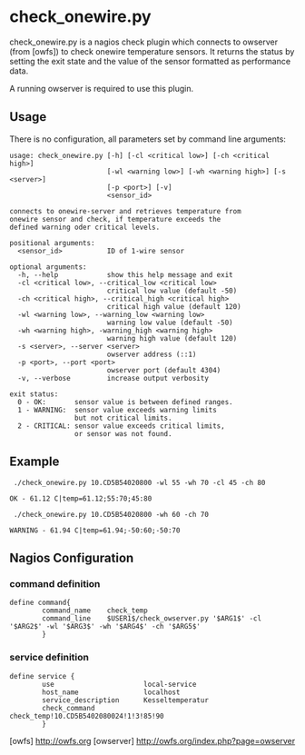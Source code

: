 # check_onewire.py

check_onewire.py is a nagios check plugin which connects to owserver (from [owfs]) to check onewire temperature sensors.
It returns the status by setting the exit state and the value of the sensor formatted as performance data.

A running owserver is required to use this plugin.

## Usage

There is no configuration, all parameters set by command line arguments:

```
usage: check_onewire.py [-h] [-cl <critical low>] [-ch <critical high>]
                        [-wl <warning low>] [-wh <warning high>] [-s <server>]
                        [-p <port>] [-v]
                        <sensor_id>

connects to onewire-server and retrieves temperature from
onewire sensor and check, if temperature exceeds the
defined warning oder critical levels.

positional arguments:
  <sensor_id>           ID of 1-wire sensor

optional arguments:
  -h, --help            show this help message and exit
  -cl <critical low>, --critical_low <critical low>
                        critical low value (default -50)
  -ch <critical high>, --critical_high <critical high>
                        critical high value (default 120)
  -wl <warning low>, --warning_low <warning low>
                        warning low value (default -50)
  -wh <warning high>, -warning_high <warning high>
                        warning high value (default 120)
  -s <server>, --server <server>
                        owserver address (::1)
  -p <port>, --port <port>
                        owserver port (default 4304)
  -v, --verbose         increase output verbosity

exit status:
  0 - OK:       sensor value is between defined ranges.
  1 - WARNING:  sensor value exceeds warning limits
                but not critical limits.
  2 - CRITICAL: sensor value exceeds critical limits,
                or sensor was not found.
```

## Example

```
 ./check_onewire.py 10.CD5B54020800 -wl 55 -wh 70 -cl 45 -ch 80

OK - 61.12 C|temp=61.12;55:70;45:80
```

```
 ./check_onewire.py 10.CD5B54020800 -wh 60 -ch 70

WARNING - 61.94 C|temp=61.94;-50:60;-50:70
```


## Nagios Configuration
### command definition
```
define command{
        command_name    check_temp
        command_line    $USER1$/check_owserver.py '$ARG1$' -cl '$ARG2$' -wl '$ARG3$' -wh '$ARG4$' -ch '$ARG5$'
        }
```

### service definition
```
define service {
        use                      local-service
        host_name                localhost
        service_description      Kesseltemperatur
        check_command            check_temp!10.CD5B5402080024!1!3!85!90        
        }
```
 
 [owfs] http://owfs.org
 [owserver] http://owfs.org/index.php?page=owserver
